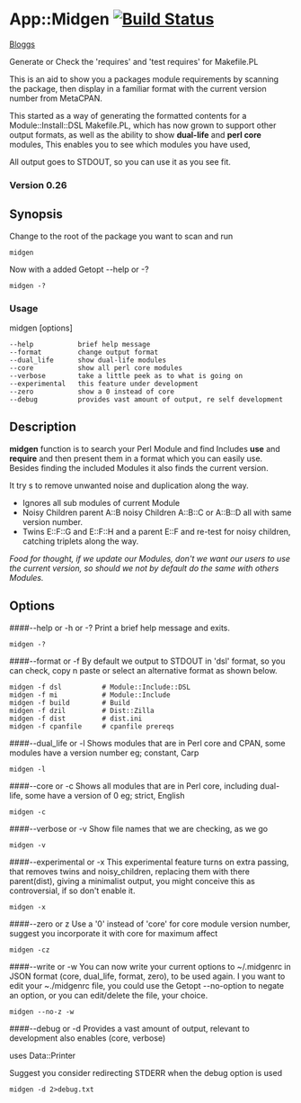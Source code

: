 App::Midgen   [![Build Status](https://travis-ci.org/kevindawson/App-Midgen.png?branch=master)](https://travis-ci.org/kevindawson/App-Midgen)
==========

[Bloggs](http://kevindawson.github.io/bowtie)

Generate or Check the 'requires' and 'test requires' for Makefile.PL

This is an aid to show you a packages module requirements by scanning the package, 
then display in a familiar format with the current version number from MetaCPAN.

This started as a way of generating the formatted contents for a 
Module::Install::DSL Makefile.PL, which has now grown to support other output 
formats, as well as the ability to show **dual-life** and **perl core** modules, 
This enables you to see which modules you have used,

All output goes to STDOUT, so you can use it as you see fit.

### Version 0.26

## Synopsis

Change to the root of the package you want to scan and run

    midgen

Now with a added Getopt --help or -?

    midgen -?

### Usage
midgen [options]

    --help           brief help message
    --format         change output format
    --dual_life      show dual-life modules
    --core           show all perl core modules
    --verbose        take a little peek as to what is going on
    --experimental   this feature under development
    --zero           show a 0 instead of core
    --debug          provides vast amount of output, re self development


## Description
**midgen** function is to search your Perl Module and find Includes **use** and **require** and then present them 
in a format which you can easily use. Besides finding the included Modules it also finds the current version.

It try s to remove unwanted noise and duplication along the way.
* Ignores all sub modules of current Module
* Noisy Children parent A::B noisy Children A::B::C or A::B::D all with same version number.
* Twins E::F::G and E::F::H and a parent E::F and re-test for noisy children, catching triplets along the way.


_Food for thought, if we update our Modules, don't we want our users to use the current version, so should we not by default do the same with others Modules._

## Options

####--help or -h or -?
Print a brief help message and exits.

    midgen -?

####--format or -f
By default we output to STDOUT in 'dsl' format, so you can check, copy n paste or select an alternative format as shown below.

    midgen -f dsl          # Module::Include::DSL
    midgen -f mi           # Module::Include
    midgen -f build        # Build
    midgen -f dzil         # Dist::Zilla
    midgen -f dist         # dist.ini
    midgen -f cpanfile     # cpanfile prereqs

####--dual_life or -l
Shows modules that are in Perl core and CPAN, some modules have a
version number eg; constant, Carp

    midgen -l

####--core or -c
Shows all modules that are in Perl core, including dual-life, some have a version of 0 eg; strict, English

    midgen -c

####--verbose or -v
Show file names that we are checking, as we go

    midgen -v

####--experimental or -x
This experimental feature turns on extra passing, that removes twins and noisy_children, 
replacing them with there parent(dist), giving a minimalist output, you might conceive this as controversial, 
if so don't enable it.

    midgen -x

####--zero or z
Use a '0' instead of 'core' for core module version number, suggest you incorporate it with core for maximum affect

    midgen -cz

####--write or -w
You can now write your current options to ~/.midgenrc in JSON format (core, dual_life, format, zero), to be used again. 
I you want to edit your ~./midgenrc file, you could use the Getopt --no-option to negate an option, 
or you can edit/delete the file, your choice.

    midgen --no-z -w

####--debug or -d
Provides a vast amount of output, relevant to development also enables (core, verbose)

uses Data::Printer

Suggest you consider redirecting STDERR when the debug option is used

    midgen -d 2>debug.txt
